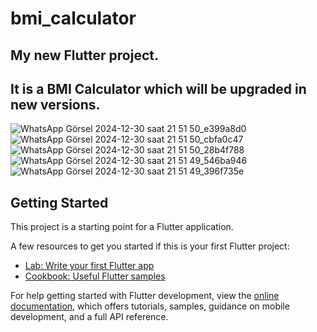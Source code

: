 # bmi_calculator

## My new Flutter project.
## It is a BMI Calculator which will be upgraded in new versions.

![WhatsApp Görsel 2024-12-30 saat 21 51 50_e399a8d0](https://github.com/user-attachments/assets/64479b31-3042-4717-b38f-50ee19cc799b)
![WhatsApp Görsel 2024-12-30 saat 21 51 50_cbfa0c47](https://github.com/user-attachments/assets/5eadaae3-a058-4919-908a-05ef0734949d)
![WhatsApp Görsel 2024-12-30 saat 21 51 50_28b4f788](https://github.com/user-attachments/assets/bbdaac3a-183c-4b73-839a-2b99ebb991f6)
![WhatsApp Görsel 2024-12-30 saat 21 51 49_546ba946](https://github.com/user-attachments/assets/19f76bc8-9f51-4ca7-90be-592f0c417e4d)
![WhatsApp Görsel 2024-12-30 saat 21 51 49_396f735e](https://github.com/user-attachments/assets/370fa8d2-92ea-40e1-96bd-b89f42f59f78)


## Getting Started

This project is a starting point for a Flutter application.

A few resources to get you started if this is your first Flutter project:

- [Lab: Write your first Flutter app](https://docs.flutter.dev/get-started/codelab)
- [Cookbook: Useful Flutter samples](https://docs.flutter.dev/cookbook)

For help getting started with Flutter development, view the
[online documentation](https://docs.flutter.dev/), which offers tutorials,
samples, guidance on mobile development, and a full API reference.

